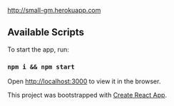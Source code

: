 http://small-gm.herokuapp.com

## Available Scripts

To start the app, run:

### `npm i && npm start`

Open [http://localhost:3000](http://localhost:3000) to view it in the browser.

This project was bootstrapped with [Create React App](https://github.com/facebook/create-react-app).
